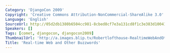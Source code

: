```yaml
---
Category: 'DjangoCon 2009'
Copyright: 'Creative Commons Attribution-NonCommercial-ShareAlike 3.0'
Language: 'English'
SourceUrl: http://05d2db1380b6504cc981-8cbed8cf7e3a131cd8f1c3e383d10041.r93.cf2.rackcdn.com/djangocon-2009/19_real-time-web-and-other-buzzwords.ogv
Speakers: []
Tags: [comet, djangocon, djangocon2009]
ThumbnailUrl: 'http://a.images.blip.tv/Robertlofthouse-RealtimeWebAndOtherBuzzwords380.png'
Title: 'Real-time Web and Other Buzzwords'
---
```

  
